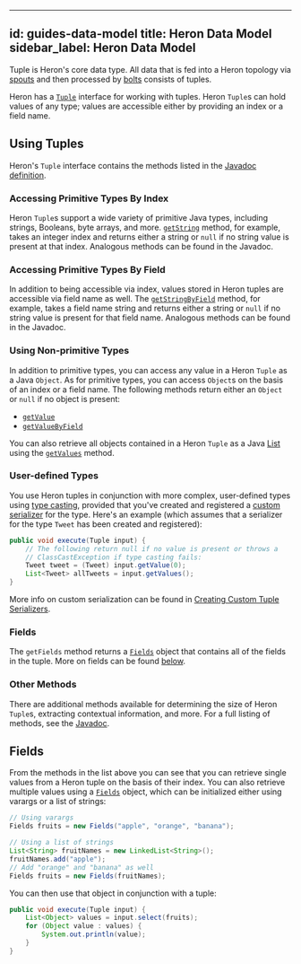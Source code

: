<!--
    Licensed to the Apache Software Foundation (ASF) under one
    or more contributor license agreements.  See the NOTICE file
    distributed with this work for additional information
    regarding copyright ownership.  The ASF licenses this file
    to you under the Apache License, Version 2.0 (the
    "License"); you may not use this file except in compliance
    with the License.  You may obtain a copy of the License at

      http://www.apache.org/licenses/LICENSE-2.0

    Unless required by applicable law or agreed to in writing,
    software distributed under the License is distributed on an
    "AS IS" BASIS, WITHOUT WARRANTIES OR CONDITIONS OF ANY
    KIND, either express or implied.  See the License for the
    specific language governing permissions and limitations
    under the License.
-->
---
id: guides-data-model
title: Heron Data Model
sidebar_label: Heron Data Model
---

Tuple is Heron's core data type. All
data that is fed into a Heron topology via
[spouts](../../concepts/topologies#spouts) and then processed by
[bolts](../../concepts/topologies#bolts) consists of tuples.

Heron has a [`Tuple`](/api/org/apache/heron/api/tuple/Tuple.html)
interface for working with tuples. Heron `Tuple`s can hold values of any type;
values are accessible either by providing an index or a field name.

## Using Tuples

Heron's `Tuple` interface contains the methods listed in the [Javadoc
definition](/api/org/apache/heron/api/tuple/Tuple.html).

### Accessing Primitive Types By Index

Heron `Tuple`s support a wide variety of primitive Java types, including
strings, Booleans, byte arrays, and more.
[`getString`](/api/org/apache/heron/api/tuple/Tuple.html#getString-int-)
method, for example, takes an integer index and returns either a string or
`null` if no string value is present at that index. Analogous methods can be
found in the Javadoc.

### Accessing Primitive Types By Field

In addition to being accessible via index, values stored in Heron tuples are
accessible via field name as well. The
[`getStringByField`](/api/org/apache/heron/api/tuple/Tuple.html#getStringByField-java.lang.String-)
method, for example, takes a field name string and returns either a string or
`null` if no string value is present for that field name. Analogous methods can
be found in the Javadoc.

### Using Non-primitive Types

In addition to primitive types, you can access any value in a Heron `Tuple` as a
Java `Object`. As for primitive types, you can access `Object`s on the basis of
an index or a field name. The following methods return either an `Object` or
`null` if no object is present:

* [`getValue`](/api/org/apache/heron/api/tuple/Tuple.html#getValue-int-)
* [`getValueByField`](/api/org/apache/heron/api/tuple/Tuple.html#getValueByField-java.lang.String-)

You can also retrieve all objects contained in a Heron `Tuple` as a Java
[List](https://docs.oracle.com/javase/8/docs/api/java/util/List.html) using the
[`getValues`](/api/org/apache/heron/api/tuple/Tuple.html#getValues--)
method.

### User-defined Types

You use Heron tuples in conjunction with more complex, user-defined types using
[type casting](http://www.studytonight.com/java/type-casting-in-java), provided
that you've created and registered a [custom serializer](../serialization) for the type.
Here's an example (which assumes that a serializer for the type
`Tweet` has been created and registered):

```java
public void execute(Tuple input) {
    // The following return null if no value is present or throws a
    // ClassCastException if type casting fails:
    Tweet tweet = (Tweet) input.getValue(0);
    List<Tweet> allTweets = input.getValues();
}
```

More info on custom serialization can be found in [Creating Custom Tuple
Serializers](guides-tuple-serialization).

### Fields

The `getFields` method returns a
[`Fields`](http://heronproject.github.io/topology-api/org/apache/heron/api/tuple/Fields)
object that contains all of the fields in the tuple. More on fields can be found
[below](#Fields).

### Other Methods

There are additional methods available for determining the size of Heron
`Tuple`s, extracting contextual information, and more. For a full listing of
methods, see the
[Javadoc](/api/org/apache/heron/api/tuple/Tuple.html).

## Fields

From the methods in the list above you can see that you can retrieve single
values from a Heron tuple on the basis of their index. You can also retrieve
multiple values using a
[`Fields`](/api/org/apache/heron/api/tuple/Fields.html) object,
which can be initialized either using varargs or a list of strings:

```java
// Using varargs
Fields fruits = new Fields("apple", "orange", "banana");

// Using a list of strings
List<String> fruitNames = new LinkedList<String>();
fruitNames.add("apple");
// Add "orange" and "banana" as well
Fields fruits = new Fields(fruitNames);
```

You can then use that object in conjunction with a tuple:

```java
public void execute(Tuple input) {
    List<Object> values = input.select(fruits);
    for (Object value : values) {
        System.out.println(value);
    }
}
```
